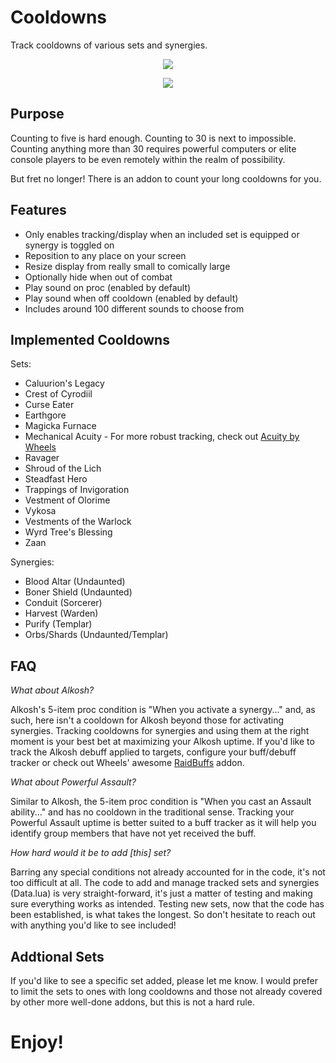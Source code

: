 # Cooldowns

Track cooldowns of various sets and synergies.

<p align="center">
    <img src="https://github.com/inimicus/Cooldowns/blob/master/art/Cooldowns.png?raw=true"><br>
</p>

<p align="center">
    <img src="https://github.com/inimicus/Cooldowns/blob/master/art/Synergies.png?raw=true"><br>
</p>

## Purpose
Counting to five is hard enough. Counting to 30 is next to impossible. Counting
anything more than 30 requires powerful computers or elite console players to
be even remotely within the realm of possibility.

But fret no longer! There is an addon to count your long cooldowns for you.

## Features
- Only enables tracking/display when an included set is equipped or synergy is toggled on
- Reposition to any place on your screen
- Resize display from really small to comically large
- Optionally hide when out of combat
- Play sound on proc (enabled by default)
- Play sound when off cooldown (enabled by default)
- Includes around 100 different sounds to choose from

## Implemented Cooldowns
Sets:
- Caluurion's Legacy
- Crest of Cyrodiil
- Curse Eater
- Earthgore
- Magicka Furnace
- Mechanical Acuity - For more robust tracking, check out [Acuity by Wheels](https://www.esoui.com/downloads/info1950-Acuity.html)
- Ravager
- Shroud of the Lich
- Steadfast Hero
- Trappings of Invigoration
- Vestment of Olorime
- Vykosa
- Vestments of the Warlock
- Wyrd Tree's Blessing
- Zaan

Synergies:
- Blood Altar (Undaunted)
- Boner Shield (Undaunted)
- Conduit (Sorcerer)
- Harvest (Warden)
- Purify (Templar)
- Orbs/Shards (Undaunted/Templar)

## FAQ
_What about Alkosh?_

Alkosh's 5-item proc condition is "When you activate a synergy..." and, as such, here isn't a cooldown for Alkosh beyond those for activating synergies. Tracking cooldowns for synergies and using them at the right moment is your best bet at maximizing your Alkosh uptime. If you'd like to track the Alkosh debuff applied to targets, configure your buff/debuff tracker or check out Wheels' awesome [RaidBuffs](https://www.esoui.com/downloads/info1939-RaidBuffs.html) addon.

_What about Powerful Assault?_

Similar to Alkosh, the 5-item proc condition is "When you cast an Assault ability..." and has no cooldown in the traditional sense. Tracking your Powerful Assault uptime is better suited to a buff tracker as it will help you identify group members that have not yet received the buff.

_How hard would it be to add [this] set?_

Barring any special conditions not already accounted for in the code, it's not too difficult at all. The code to add and manage tracked sets and synergies (Data.lua) is very straight-forward, it's just a matter of testing and making sure everything works as intended. Testing new sets, now that the code has been established, is what takes the longest. So don't hesitate to reach out with anything you'd like to see included!

## Addtional Sets
If you'd like to see a specific set added, please let me know. I would prefer to
limit the sets to ones with long cooldowns and those not already covered by other
more well-done addons, but this is not a hard rule.

# Enjoy!
